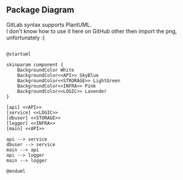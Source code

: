 ## Package Diagram

GitLab syntax supports PlantUML.  
I don't know how to use it here on GitHub other then import the png, unfortunately :(

```plantuml

@startuml

skinparam component {
    BackgroundColor White
    BackgroundColor<<API>> SkyBlue
    BackgroundColor<<STRORAGE>> LightGreen
    BackgroundColor<<INFRA>> Pink
    BackgroundColor<<LOGIC>> Lavender
}

[api] <<API>>
[service] <<LOGIC>>
[dbuser] <<STORAGE>>
[logger] <<INFRA>>
[main] <<API>>

api --> service
dbuser --> service
main --> api
api --> logger
main --> logger

@enduml
```